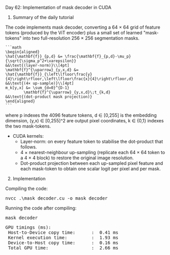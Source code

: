 Day 62: Implementation of mask decoder in CUDA

1) Summary of the daily tutorial

The code implements mask decoder, converting a 64 × 64 grid of feature tokens (produced by the ViT encoder) plus a small set of learned "mask-tokens" into two full-resolution 256 × 256 segmentation masks.

    ```math
    \begin{aligned}
    \hat{\mathbf{f}}_{p,d} &= \frac{\mathbf{f}_{p,d}-\mu_p}{\sqrt{\sigma_p^2+\varepsilon}}
    &&\text{(layer-norm)}\\[4pt]
    \mathbf{f}^{\uparrow}_{y,x,d} &= 
    \hat{\mathbf{f}}_{\left\lfloor\frac{y}{4}\right\rfloor,\left\lfloor\frac{x}{4}\right\rfloor,d}
    &&\text{(4× up-sample)}\\[4pt]
    m_k[y,x] &= \sum_{d=0}^{D-1}
            \mathbf{f}^{\uparrow}_{y,x,d}\;t_{k,d}
    &&\text{(dot-product mask projection)}
    \end{aligned}
    ```

where p indexes the 4096 feature tokens, d ∈ [0,255] is the embedding dimension, (y,x) ∈ [0,255]^2 are output pixel coordinates, k ∈ {0,1} indexes the two mask-tokens.

- CUDA kernels:
    - Layer-norm: on every feature token to stabilise the dot-product that follows.
    - 4 × nearest-neighbour up-sampling (replicate each 64 × 64 token to a 4 × 4 block) to restore the original image resolution.
    - Dot-product projection between each up-sampled pixel feature and each mask-token to obtain one scalar logit per pixel and per mask.

2) Implementation

Compiling the code:

<pre>nvcc .\mask_decoder.cu -o mask_decoder</pre>

Running the code after compiling:

<pre>mask_decoder</pre>

<pre>GPU timings (ms):
 Host-to-Device copy time:      :  0.41 ms
 Kernel execution time:         :  1.93 ms
 Device-to-Host copy time:      :  0.16 ms
 Total GPU time:                :  2.66 ms</pre>